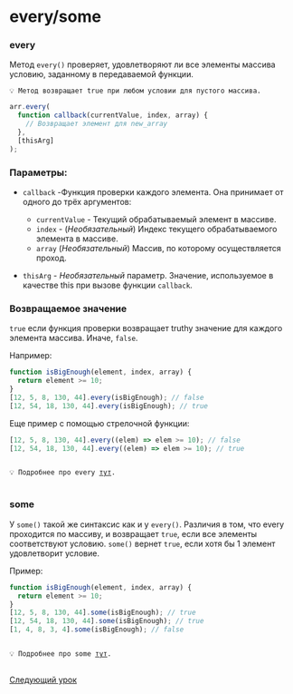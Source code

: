 # every/some

### every

Метод `every()` проверяет, удовлетворяют ли все элементы массива условию, заданному в передаваемой функции.

```
💡 Метод возвращает true при любом условии для пустого массива.
```

```jsx
arr.every(
  function callback(currentValue, index, array) {
    // Возвращает элемент для new_array
  },
  [thisArg]
);
```

### Параметры:

- `callback` -Функция проверки каждого элемента. Она принимает от одного до трёх аргументов:

  - `currentValue` - Текущий обрабатываемый элемент в массиве.
  - `index` - (_Необязательный_) Индекс текущего обрабатываемого элемента в массиве.
  - `array` (_Необязательный_) Массив, по которому осуществляется проход.

- `thisArg` - _Необязательный_ параметр. Значение, используемое в качестве this при вызове функции `callback`.

### Возвращаемое значение

`true` если функция проверки возвращает truthy значение для каждого элемента массива. Иначе, `false`.

Например:

```jsx
function isBigEnough(element, index, array) {
  return element >= 10;
}
[12, 5, 8, 130, 44].every(isBigEnough); // false
[12, 54, 18, 130, 44].every(isBigEnough); // true
```

Еще пример c помощью стрелочной функции:

```jsx
[12, 5, 8, 130, 44].every((elem) => elem >= 10); // false
[12, 54, 18, 130, 44].every((elem) => elem >= 10); // true
```

<pre>
<code>
💡 Подробнее про every <a href="https://developer.mozilla.org/ru/docs/Web/JavaScript/Reference/Global_Objects/Array/every">тут</a>.
</code>
</pre>

### some

У `some()` такой же синтаксис как и у `every()`. Различия в том, что every проходится по массиву, и возвращает `true`, если все элементы соответствуют условию. `some()` вернет `true`, если хотя бы 1 элемент удовлетворит условие.

Пример:

```jsx
function isBigEnough(element, index, array) {
  return element >= 10;
}
[12, 5, 8, 130, 44].some(isBigEnough); // true
[12, 54, 18, 130, 44].some(isBigEnough); // true
[1, 4, 8, 3, 4].some(isBigEnough); // false
```

<pre>
<code>
💡 Подробнее про some <a href="https://developer.mozilla.org/ru/docs/Web/JavaScript/Reference/Global_Objects/Array/some">тут</a>.
</code>
</pre>

[Следующий урок](../reduce/)
